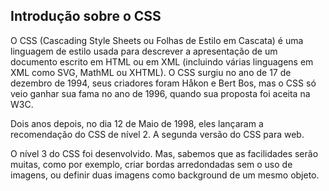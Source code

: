 ## Introdução sobre o CSS

O CSS (Cascading Style Sheets ou Folhas de Estilo em Cascata) é uma linguagem de estilo usada para descrever a apresentação de um documento escrito em HTML ou em XML (incluindo várias linguagens em XML como SVG, MathML ou XHTML). O CSS surgiu no ano de 17 de dezembro de 1994, seus criadores foram Håkon e Bert Bos, mas o CSS só veio ganhar sua fama no ano de 1996, quando sua proposta foi aceita na W3C. 

Dois anos depois, no dia 12 de Maio de 1998, eles lançaram a recomendação do CSS de nível 2. A segunda versão do CSS para web. 

O nível 3 do CSS foi desenvolvido. Mas, sabemos que as facilidades serão muitas, como por exemplo, criar bordas arredondadas sem o uso de imagens, ou definir duas imagens como background de um mesmo objeto.